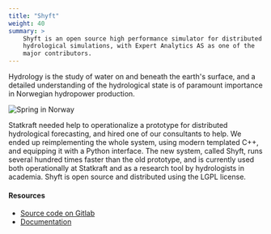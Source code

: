 ```yaml
---
title: "Shyft"
weight: 40
summary: >
    Shyft is an open source high performance simulator for distributed
    hydrological simulations, with Expert Analytics AS as one of the
    major contributors.
---
```


Hydrology is the study of water on and beneath the earth's surface, and a
detailed understanding of the hydrological state is of paramount importance in
Norwegian hydropower production.

![Spring in Norway](/img/hydrology.jpg)

Statkraft needed help to operationalize a prototype for distributed
hydrological forecasting, and hired one of our consultants to
help. We ended up reimplementing the whole system, using modern
templated C++, and equipping it with a Python interface. The new
system, called Shyft, runs several hundred times faster than the old
prototype, and is currently used both operationally at Statkraft and
as a research tool by hydrologists in academia. Shyft is open
source and distributed using the LGPL license.

#### Resources

 * [Source code on Gitlab](https://gitlab.com/shyft-os/shyft)
 * [Documentation](http://shyft.readthedocs.io/en/latest/)

